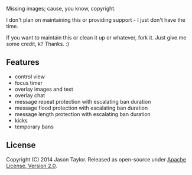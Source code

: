 Missing images; cause, you know, copyright.

I don't plan on maintaining this or providing support - I just don't have the time.

If you want to maintain this or clean it up or whatever, fork it. Just give me some credit, k? Thanks. :)

## Features

  * control view
  * focus timer
  * overlay images and text
  * overlay chat
  * message repeat protection with escalating ban duration
  * message flood protection with escalating ban duration
  * message length protection with escalating ban duration
  * kicks
  * temporary bans

## License

Copyright (C) 2014 Jason Taylor. Released as open-source under [Apache License, Version 2.0](http://www.apache.org/licenses/LICENSE-2.0.html).
